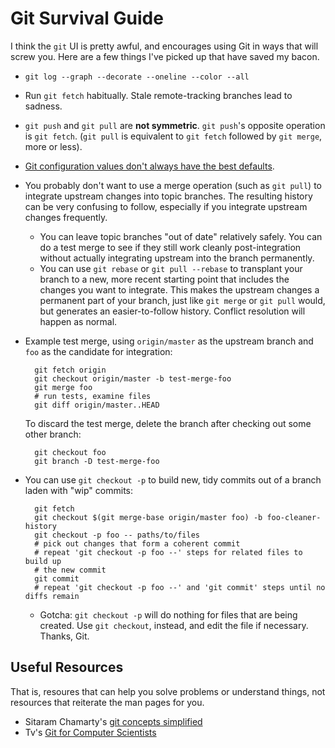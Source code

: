 # Git Survival Guide

I think the `git` UI is pretty awful, and encourages using Git in ways that
will screw you. Here are a few things I've picked up that have saved my bacon.

* `git log --graph --decorate --oneline --color --all`
* Run `git fetch` habitually. Stale remote-tracking branches lead to sadness.
* `git push` and `git pull` are **not symmetric**. `git push`'s
  opposite operation is `git fetch`. (`git pull` is equivalent to `git fetch`
  followed by `git merge`, more or less).
* [Git configuration values don't always have the best defaults](config).
* You probably don't want to use a merge operation (such as `git pull`) to
  integrate upstream changes into topic branches. The resulting history can be
  very confusing to follow, especially if you integrate upstream changes
  frequently.
    * You can leave topic branches "out of date" relatively safely. You can do
      a test merge to see if they still work cleanly post-integration without
      actually integrating upstream into the branch permanently.
    * You can use `git rebase` or `git pull --rebase` to transplant your
      branch to a new, more recent starting point that includes the changes
      you want to integrate. This makes the upstream changes a permanent part
      of your branch, just like `git merge` or `git pull` would, but generates
      an easier-to-follow history. Conflict resolution will happen as normal.
* Example test merge, using `origin/master` as the upstream branch and `foo`
  as the candidate for integration:

        git fetch origin
        git checkout origin/master -b test-merge-foo
        git merge foo
        # run tests, examine files
        git diff origin/master..HEAD

    To discard the test merge, delete the branch after checking out some other
    branch:

        git checkout foo
        git branch -D test-merge-foo

* You can use `git checkout -p` to build new, tidy commits out of a branch
  laden with "wip" commits:

        git fetch
        git checkout $(git merge-base origin/master foo) -b foo-cleaner-history
        git checkout -p foo -- paths/to/files
        # pick out changes that form a coherent commit
        # repeat 'git checkout -p foo --' steps for related files to build up
        # the new commit
        git commit
        # repeat 'git checkout -p foo --' and 'git commit' steps until no diffs remain

    * Gotcha: `git checkout -p` will do nothing for files that are being
      created. Use `git checkout`, instead, and edit the file if necessary.
      Thanks, Git.

## Useful Resources

That is, resoures that can help you solve problems or understand things, not
resources that reiterate the man pages for you.

* Sitaram Chamarty's [git concepts
  simplified](http://sitaramc.github.com/gcs/)
* Tv's [Git for Computer
  Scientists](http://eagain.net/articles/git-for-computer-scientists)
